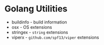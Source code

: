 # Golang Utilities

* buildinfo - build information
* osx - OS extensions
* stringex - `string` extensions
* viperx - `github.com/spf13/viper` extensions
